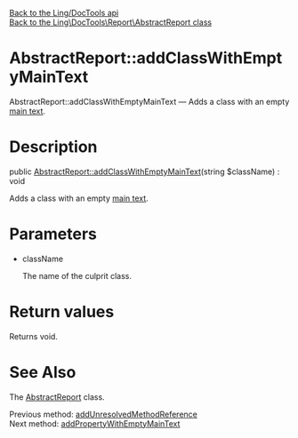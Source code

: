 [Back to the Ling/DocTools api](https://github.com/lingtalfi/DocTools/blob/master/doc/api/Ling/DocTools.md)<br>
[Back to the Ling\DocTools\Report\AbstractReport class](https://github.com/lingtalfi/DocTools/blob/master/doc/api/Ling/DocTools/Report/AbstractReport.md)


AbstractReport::addClassWithEmptyMainText
================



AbstractReport::addClassWithEmptyMainText — Adds a class with an empty [main text](https://github.com/lingtalfi/DocTools/blob/master/doc/api/DocTools/Info/CommentInfo.md#the-doc-comment-structure).




Description
================


public [AbstractReport::addClassWithEmptyMainText](https://github.com/lingtalfi/DocTools/blob/master/doc/api/Ling/DocTools/Report/AbstractReport/addClassWithEmptyMainText.md)(string $className) : void




Adds a class with an empty [main text](https://github.com/lingtalfi/DocTools/blob/master/doc/api/DocTools/Info/CommentInfo.md#the-doc-comment-structure).




Parameters
================


- className

    The name of the culprit class.


Return values
================

Returns void.








See Also
================

The [AbstractReport](https://github.com/lingtalfi/DocTools/blob/master/doc/api/Ling/DocTools/Report/AbstractReport.md) class.

Previous method: [addUnresolvedMethodReference](https://github.com/lingtalfi/DocTools/blob/master/doc/api/Ling/DocTools/Report/AbstractReport/addUnresolvedMethodReference.md)<br>Next method: [addPropertyWithEmptyMainText](https://github.com/lingtalfi/DocTools/blob/master/doc/api/Ling/DocTools/Report/AbstractReport/addPropertyWithEmptyMainText.md)<br>

